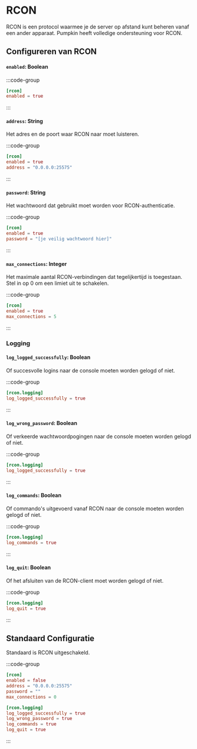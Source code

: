 # RCON
RCON is een protocol waarmee je de server op afstand kunt beheren vanaf een ander apparaat. Pumpkin heeft volledige ondersteuning voor RCON.

## Configureren van RCON

#### `enabled`: Boolean

:::code-group
```toml [features.toml] {2}
[rcon]
enabled = true
```
:::

#### `address`: String
Het adres en de poort waar RCON naar moet luisteren.

:::code-group
```toml [features.toml] {3}
[rcon]
enabled = true
address = "0.0.0.0:25575"
```
:::

#### `password`: String
Het wachtwoord dat gebruikt moet worden voor RCON-authenticatie.

:::code-group
```toml [features.toml] {3}
[rcon]
enabled = true
password = "[je veilig wachtwoord hier]"
```
:::

#### `max_connections`: Integer
Het maximale aantal RCON-verbindingen dat tegelijkertijd is toegestaan. Stel in op 0 om een limiet uit te schakelen.

:::code-group
```toml [features.toml] {3}
[rcon]
enabled = true
max_connections = 5
```
:::

### Logging
#### `log_logged_successfully`: Boolean
Of succesvolle logins naar de console moeten worden gelogd of niet.

:::code-group
```toml [features.toml] {2}
[rcon.logging]
log_logged_successfully = true
```
:::

#### `log_wrong_password`: Boolean
Of verkeerde wachtwoordpogingen naar de console moeten worden gelogd of niet.

:::code-group
```toml [features.toml] {2}
[rcon.logging]
log_logged_successfully = true
```
:::

#### `log_commands`: Boolean
Of commando's uitgevoerd vanaf RCON naar de console moeten worden gelogd of niet.

:::code-group
```toml [features.toml] {2}
[rcon.logging]
log_commands = true
```
:::

#### `log_quit`: Boolean
Of het afsluiten van de RCON-client moet worden gelogd of niet.

:::code-group
```toml [features.toml] {2}
[rcon.logging]
log_quit = true
```
:::

## Standaard Configuratie
Standaard is RCON uitgeschakeld.

:::code-group
```toml [features.toml]
[rcon]
enabled = false
address = "0.0.0.0:25575"
password = ""
max_connections = 0

[rcon.logging]
log_logged_successfully = true
log_wrong_password = true
log_commands = true
log_quit = true
```
:::
